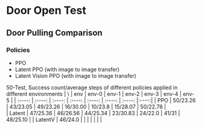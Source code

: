 # Door Open Test

## Door Pulling Comparison
### Policies
- PPO
- Latent PPO (with image to image transfer)
- Latent Vision PPO (with image to image transfer)

50-Test, Success count/average steps of different policies applied in different environments
| \ | env | env-0 | env-1 | env-2 | env-3 | env-4 | env-5 |
| :----: | :----: | :----: | :----: | :----: | :----: | :----: |:----:|
| PPO | 50/23.26 | 43/23.05 | 49/23.26 | 16/30.00 |  10/23.8 | 15/28.07 | 50/22.78 |  
| Latent | 47/25.36 | 46/26.56 | 44/25.34 | 23/30.83 | 24/22.0 | 41/31 | 48/25.10 |
| LatentV | 46/24.0 |  |  |  |  |  |  |
